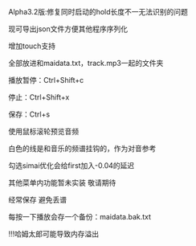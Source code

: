Alpha3.2版:修复同时启动的hold长度不一无法识别的问题

现可导出json文件方便其他程序序列化


增加touch支持

全部放进和maidata.txt，track.mp3一起的文件夹

播放暂停：Ctrl+Shift+c

停止：Ctrl+Shift+x

保存：Ctrl+s

使用鼠标滚轮预览音频

白色的线是和音乐的频谱挂钩的，作为对音参考

勾选simai优化会给first加入-0.04的延迟

其他菜单内功能暂未实装 敬请期待

经常保存 避免丢谱

每按一下播放会存一个备份：maidata.bak.txt

!!!哈姆太郎可能导致内存溢出